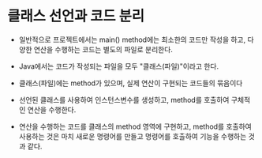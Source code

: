 # 클래스 선언과 코드 분리

* 일반적으로 프로젝트에서는 main() method에는 최소한의 코드만 작성을 하고, 다양한 연산을 수행하는 코드는 별도의 파일로 분리한다.

* Java에서는 코드가 작성되는 파일을 모두 "클래스(파일)"이라고 한다.

* 클래스(파일)에는 method가 있으며, 실제 연산이 구현되는 코드들의 묶음이다

* 선언된 클래스를 사용하여 인스턴스변수를 생성하고, method를 호출하여 구체적인 연산을 수행한다.

* 연산을 수행하는 코드를 클래스의 method 영역에 구현하고, method를 호출하여 사용하는 것은 마치 새로운 명령어를 만들고 명령어를 호출하여 기능을 수행하는 것과 같다.